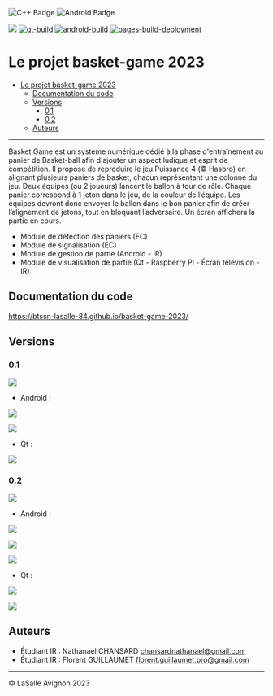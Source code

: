 ![C++ Badge](https://img.shields.io/badge/C%2B%2B-00599C?logo=cplusplus&logoColor=fff&style=plastic) ![Android Badge](https://img.shields.io/badge/Android-3DDC84?logo=android&logoColor=fff&style=plastic)

![](https://badgen.net/badge/Qt/5.12.8/green) [![qt-build](https://github.com/btssn-lasalle-84/basket-game-2023/actions/workflows/make-qt.yml/badge.svg)](https://github.com/btssn-lasalle-84/basket-game-2023/actions/workflows/make-qt.yml) [![android-build](https://github.com/btssn-lasalle-84/basket-game-2023/actions/workflows/android-build.yml/badge.svg)](https://github.com/btssn-lasalle-84/basket-game-2023/actions/workflows/android-build.yml) [![pages-build-deployment](https://github.com/btssn-lasalle-84/basket-game-2023/actions/workflows/pages/pages-build-deployment/badge.svg?branch=develop)](https://github.com/btssn-lasalle-84/basket-game-2023/actions/workflows/pages/pages-build-deployment)

# Le projet basket-game 2023

- [Le projet basket-game 2023](#le-projet-basket-game-2023)
  - [Documentation du code](#documentation-du-code)
  - [Versions](#versions)
    - [0.1](#01)
    - [0.2](#02)
  - [Auteurs](#auteurs)

---

Basket Game est un système numérique dédié à la phase d'entraînement au panier de Basket-ball afin d'ajouter un aspect ludique et esprit de compétition. Il propose de reproduire le jeu Puissance 4 (© Hasbro) en alignant plusieurs paniers de basket, chacun représentant une colonne du jeu. Deux équipes (ou 2 joueurs) lancent le ballon à tour de rôle. Chaque panier correspond à 1 jeton dans le jeu, de la couleur de l’équipe. Les équipes devront donc envoyer le ballon dans le bon panier afin de créer l’alignement de jetons, tout en bloquant l’adversaire. Un écran affichera la partie en cours.

- Module de détection des paniers (EC)
- Module de signalisation (EC)​
- Module de gestion de partie (Android - IR)​
- Module de visualisation de partie (Qt - Raspberry Pi - Écran télévision - IR)​

## Documentation du code

https://btssn-lasalle-84.github.io/basket-game-2023/


## Versions

### 0.1

![](images/jira-tickets-v0.1.png)

- Android :

![](images/screenshot-android-accueil-v0.1.png)

![](images/screenshot-android-parametres-v0.1.png)

- Qt :

![](images/screenshot-qt-basketgame-v0.1.png)

### 0.2

![](images/jira-tickets-v0.2.png)

- Android :

![](images/screenshot-android-parametres-v0.2.png)

![](images/screenshot-android-partie-suivi-v0.2.png)

![](images/screenshot-android-partie-interrompue-v0.2.png)

- Qt :

![](images/screenshot-qt-accueil-basketgame-v0.2.png)

![](images/screenshot-qt-puissance4-basketgame-v0.2.png)


## Auteurs

- Étudiant IR : Nathanael CHANSARD <chansardnathanael@gmail.com>
- Étudiant IR : Florent GUILLAUMET <florent.guillaumet.pro@gmail.com>

---
©️ LaSalle Avignon 2023
